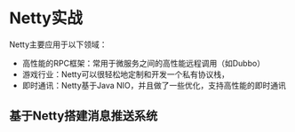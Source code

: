 


# Netty实战  



<!-- 
《Netty权威指南》 第3-5章
使用 Netty 实现 IM 聊天贼简单，看不懂就锤爆艿艿的狗头~ 
https://mp.weixin.qq.com/s/5X1znb_G61CV6NxJ_MvmZw
实现分布式服务注册及简易的netty聊天 
https://mp.weixin.qq.com/s/AQjmwjz1HSW3KbZs28iQ1A
Springboot 整合 Netty 实战(附源码) 
https://mp.weixin.qq.com/s/a3r1hAm4xFkb-2W6rzHuVw
-->

Netty主要应用于以下领域：  

* 高性能的RPC框架：常用于微服务之间的高性能远程调用（如Dubbo）
* 游戏行业：Netty可以很轻松地定制和开发一个私有协议栈，
* 即时通讯：Netty基于Java NIO，并且做了一些优化，支持高性能的即时通讯


<!-- 

Netty 应用场景了解么？
凭借自己的了解，简单说一下吧！理论上来说，NIO 可以做的事情 ，使用 Netty 都可以做并且更好。Netty 主要用来做网络通信 :

    作为 RPC 框架的网络通信工具 ：我们在分布式系统中，不同服务节点之间经常需要相互调用，这个时候就需要 RPC 框架了。不同服务节点之间的通信是如何做的呢？可以使用 Netty 来做。比如我调用另外一个节点的方法的话，至少是要让对方知道我调用的是哪个类中的哪个方法以及相关参数吧！
    实现一个自己的 HTTP 服务器 ：通过 Netty 我们可以自己实现一个简单的 HTTP 服务器，这个大家应该不陌生。说到 HTTP 服务器的话，作为 Java 后端开发，我们一般使用 Tomcat 比较多。一个最基本的 HTTP 服务器可要以处理常见的 HTTP Method 的请求，比如 POST 请求、GET 请求等等。
    实现一个即时通讯系统 ：使用 Netty 我们可以实现一个可以聊天类似微信的即时通讯系统，这方面的开源项目还蛮多的，可以自行去 Github 找一找。
    实现消息推送系统 ：市面上有很多消息推送系统都是基于 Netty 来做的。
    ......
-->

## 基于Netty搭建消息推送系统  





